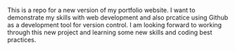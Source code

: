 This is a repo for a new version of my portfolio website.  I want to demonstrate my skills with web development and also prcatice using Github as a development tool for version control.
I am looking forward to working through this new project and learning some new skills and coding best practices.
